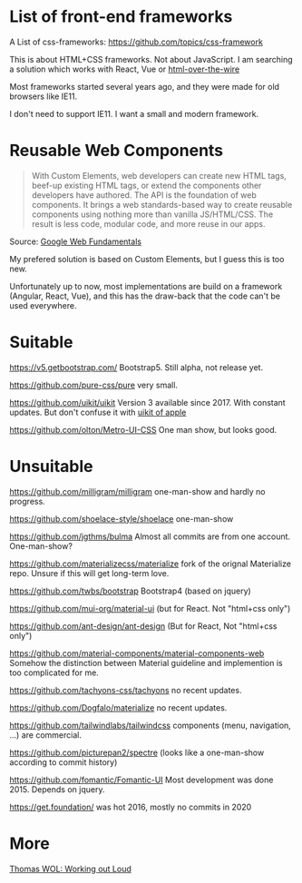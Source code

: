 # List of front-end frameworks

A List of css-frameworks: https://github.com/topics/css-framework

This is about HTML+CSS frameworks. Not about JavaScript. I am searching a solution which works with React, Vue or [html-over-the-wire](https://github.com/guettli/html-over-the-wire)

Most frameworks started several years ago, and they were made for old browsers like IE11.

I don't need to support IE11. I want a small and modern framework.

# Reusable Web Components

> With Custom Elements, web developers can create new HTML tags, beef-up existing HTML tags, 
> or extend the components other developers have authored. The API is the foundation of web components. 
> It brings a web standards-based way to create reusable components using nothing more than vanilla JS/HTML/CSS. 
> The result is less code, modular code, and more reuse in our apps.

Source: [Google Web Fundamentals](https://developers.google.com/web/fundamentals/web-components/customelements)

My prefered solution is based on Custom Elements, but I guess this is too new.

Unfortunately up to now, most implementations are build on a framework (Angular, React, Vue), and this
has the draw-back that the code can't be used everywhere.


# Suitable

https://v5.getbootstrap.com/ Bootstrap5. Still alpha, not release yet.

https://github.com/pure-css/pure very small.

https://github.com/uikit/uikit Version 3 available since 2017. With constant updates. But don't confuse it with [uikit of apple](https://developer.apple.com/documentation/uikit)

https://github.com/olton/Metro-UI-CSS One man show, but looks good.

# Unsuitable

https://github.com/milligram/milligram one-man-show and hardly no progress.

https://github.com/shoelace-style/shoelace one-man-show

https://github.com/jgthms/bulma Almost all commits are from one account. One-man-show?

https://github.com/materializecss/materialize fork of the orignal Materialize repo. Unsure if this will get long-term love.

https://github.com/twbs/bootstrap Bootstrap4 (based on jquery)

https://github.com/mui-org/material-ui (but for React. Not "html+css only")

https://github.com/ant-design/ant-design (But for React, Not "html+css only")

https://github.com/material-components/material-components-web Somehow the distinction between Material guideline and implemention is too complicated for me.

https://github.com/tachyons-css/tachyons no recent updates.

https://github.com/Dogfalo/materialize no recent updates.

https://github.com/tailwindlabs/tailwindcss components (menu, navigation, ...) are commercial.

https://github.com/picturepan2/spectre (looks like a one-man-show according to commit history)

https://github.com/fomantic/Fomantic-UI Most development was done 2015. Depends on jquery.

https://get.foundation/ was hot 2016, mostly no commits in 2020


# More

[Thomas WOL: Working out Loud](https://github.com/guettli/wol)
